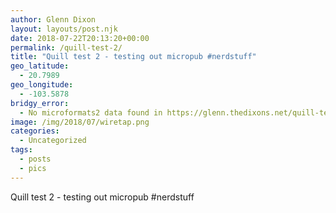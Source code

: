 ```yaml
---
author: Glenn Dixon
layout: layouts/post.njk
date: 2018-07-22T20:13:20+00:00
permalink: /quill-test-2/
title: "Quill test 2 - testing out micropub #nerdstuff"
geo_latitude:
  - 20.7989
geo_longitude:
  - -103.5878
bridgy_error:
  - No microformats2 data found in https://glenn.thedixons.net/quill-test-2/
image: /img/2018/07/wiretap.png
categories:
  - Uncategorized
tags:
  - posts
  - pics
---
```

Quill test 2 - testing out micropub #nerdstuff